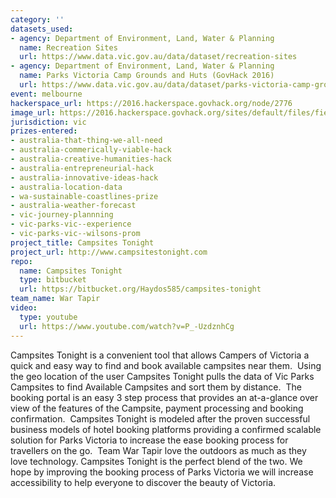 ```yaml
---
category: ''
datasets_used:
- agency: Department of Environment, Land, Water & Planning
  name: Recreation Sites
  url: https://www.data.vic.gov.au/data/dataset/recreation-sites
- agency: Department of Environment, Land, Water & Planning
  name: Parks Victoria Camp Grounds and Huts (GovHack 2016)
  url: https://www.data.vic.gov.au/data/dataset/parks-victoria-camp-grounds-and-huts
event: melbourne
hackerspace_url: https://2016.hackerspace.govhack.org/node/2776
image_url: https://2016.hackerspace.govhack.org/sites/default/files/field/image/adventure-shibe.jpg
jurisdiction: vic
prizes-entered:
- australia-that-thing-we-all-need
- australia-commerically-viable-hack
- australia-creative-humanities-hack
- australia-entrepreneurial-hack
- australia-innovative-ideas-hack
- australia-location-data
- wa-sustainable-coastlines-prize
- australia-weather-forecast
- vic-journey-plannning
- vic-parks-vic--experience
- vic-parks-vic--wilsons-prom
project_title: Campsites Tonight
project_url: http://www.campsitestonight.com
repo:
  name: Campsites Tonight
  type: bitbucket
  url: https://bitbucket.org/Haydos585/campsites-tonight
team_name: War Tapir
video:
  type: youtube
  url: https://www.youtube.com/watch?v=P_-UzdznhCg
---
```


Campsites Tonight is a convenient tool that allows Campers of Victoria a quick and easy way to find and book available campsites near them. 
Using the geo location of the user Campsites Tonight pulls the data of Vic Parks Campsites to find Available Campsites and sort them by distance. 
The booking portal is an easy 3 step process that provides an at-a-glance over view of the features of the Campsite, payment processing and booking confirmation. 
Campsites Tonight is modeled after the proven successful business models of hotel booking platforms providing a confirmed scalable solution for Parks Victoria to increase the ease booking process for travellers on the go. 
Team War Tapir love the outdoors as much as they love technology. Campsites Tonight is the perfect blend of the two. We hope by improving the booking process of Parks Victoria we will increase accessibility to help everyone to discover the beauty of Victoria.